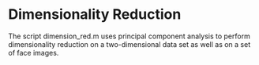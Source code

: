 # Dimensionality Reduction

The script dimension_red.m uses principal component analysis to perform dimensionality reduction on a two-dimensional data set as well as on a set of face images.
